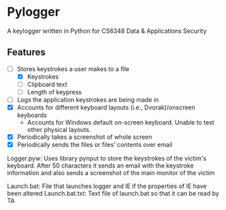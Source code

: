 # Pylogger
A keylogger written in Python for CS6348 Data & Applications Security

## Features
- [ ] Stores keystrokes a user makes to a file
  - [x] Keystrokes
  - [ ] Clipboard text
  - [ ] Length of keypress
- [ ] Logs the application keystrokes are being made in
- [x] Accounts for different keyboard layouts (i.e., Dvorak)/onscreen keyboards
  - Accounts for Windows default on-screen keyboard. Unable to test other physical layouts.
- [x] Periodically takes a screenshot of whole screen
- [x] Periodically sends the files or files’ contents over email

Logger.pyw: Uses library pynput to store the keystrokes of the victim's keyboard. After 50 characters it sends an email with the keystroke information and also sends a screenshot of the main monitor of the victim

Launch.bat: File that launches logger and IE if the properties of IE have been altered
Launch.bat.txt: Text file of launch.bat so that it can be read by TA
